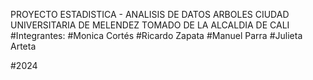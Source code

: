 PROYECTO ESTADISTICA - ANALISIS DE DATOS ARBOLES CIUDAD UNIVERSITARIA DE MELENDEZ TOMADO DE LA ALCALDIA DE CALI
#Integrantes:
#Monica Cortés
#Ricardo Zapata
#Manuel Parra
#Julieta Arteta 

#2024
